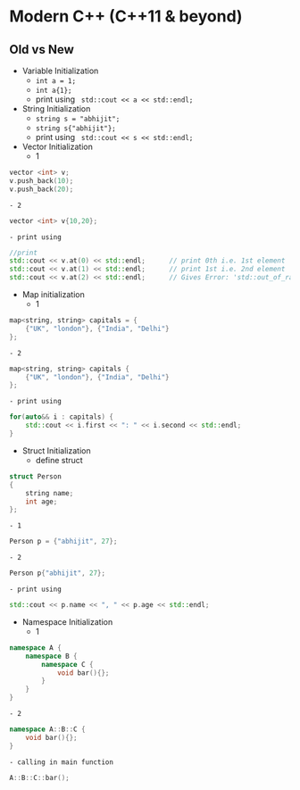 # Modern C++ (C++11 & beyond)
## Old vs New
* Variable Initialization
	- `int a = 1;`
	- `int a{1};`
	- print using `	std::cout << a << std::endl;`
* String Initialization
	- `string s = "abhijit";`
	- `string s{"abhijit"};`
	- print using `	std::cout << s << std::endl;`
* Vector Initialization
	- 1
```cpp
vector <int> v;
v.push_back(10);
v.push_back(20);
```
	- 2
```cpp
vector <int> v{10,20};
```
	- print using
```cpp
//print
std::cout << v.at(0) << std::endl;		// print 0th i.e. 1st element
std::cout << v.at(1) << std::endl;		// print 1st i.e. 2nd element
std::cout << v.at(2) << std::endl;		// Gives Error: 'std::out_of_range'
```
* Map initialization
	- 1
```cpp
map<string, string> capitals = {
	{"UK", "london"}, {"India", "Delhi"}
};
```

	- 2
```cpp
map<string, string> capitals {
	{"UK", "london"}, {"India", "Delhi"}
};
```
	- print using
```cpp
for(auto&& i : capitals) {
	std::cout << i.first << ": " << i.second << std::endl;	
}
```
* Struct Initialization
	- define struct
```cpp
struct Person
{
	string name;
	int age;
};
```
	- 1
```cpp
Person p = {"abhijit", 27};
```
	- 2
```cpp
Person p{"abhijit", 27};
```
	- print using
```cpp
std::cout << p.name << ", " << p.age << std::endl;
```
* Namespace Initialization
	- 1
```cpp
namespace A {
	namespace B {
		namespace C {
			void bar(){};
		}
	}
}
```
	- 2
```cpp
namespace A::B::C {
	void bar(){};
}
```
	- calling in main function
```cpp
A::B::C::bar();
```
